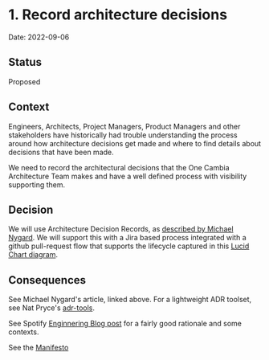 # 1. Record architecture decisions

Date: 2022-09-06

## Status

Proposed

## Context

Engineers, Architects, Project Managers, Product Managers and other stakeholders
have historically had trouble understanding the process around how architecture
decisions get made and where to find details about decisions that have been
made. 

We need to record the architectural decisions that the One Cambia Architecture
Team makes and have a well defined process with visibility supporting them.

## Decision

We will use Architecture Decision Records, as [described by Michael
Nygard](http://thinkrelevance.com/blog/2011/11/15/documenting-architecture-decisions).
We will support this with a Jira based process integrated with a github
pull-request flow that supports the lifecycle captured in this [Lucid Chart
diagram](https://lucid.app/lucidchart/19d3e9ef-de3a-4d1a-9a0c-11c578c3cee9/edit?viewport_loc=-136%2C-313%2C3776%2C2328%2C.AENuaccRJqv&invitationId=inv_80acf706-1331-4b11-b211-4335af7a09cf#).


## Consequences

See Michael Nygard's article, linked above. For a lightweight ADR toolset, see Nat Pryce's [adr-tools](https://github.com/npryce/adr-tools).

See Spotify [Enginnering Blog
post](https://engineering.atspotify.com/2020/04/when-should-i-write-an-architecture-decision-record/)
for a fairly good rationale and some contexts.

See the [Manifesto](../manifesto.pdf)
